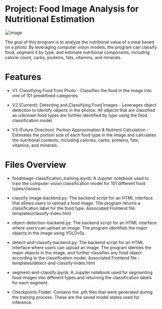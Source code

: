 # Project: Food Image Analysis for Nutritional Estimation
![image](https://github.com/user-attachments/assets/eca2e5fb-8c5f-483b-a1d9-d4d2344b9e4f)

The goal of this program is to analyze the nutritional value of a meal based on a photo. By leveraging computer vision models, the program can classify food, segment it by type, and estimate nutritional components, including calorie count, carbs, proteins, fats, vitamins, and minerals.

# Features
- V1: Classifying Food from Photo - 
Classifies the food in the image into one of 101 predefined categories.

- V2 (Current): Detecting and Classifying Food Images -
Leverages object detection to identify objects in the photos. All objects that are classified as unknown food types are further identified by type using the food classification model.

- V3 (Future Direction): Portion Approximation & Nutrient Calculation -
Estimates the portion size of each food type in the image and calculates the nutritional contents, including calories, carbs, proteins, fats, vitamins, and minerals.

# Files Overview
- foodimage-classification_training.ipynb:
A Jupyter notebook used to train the computer vision classification model for 101 different food types/classes.

- classify-image-backend.py:
The backend script for an HTML interface that allows users to upload a food image. The program returns a classification label for the food type.
Associated Frontend file: templates/classify-index.html

- object-detection-backend.py:
The backend script for an HTML interface where users can upload an image. The program identifies the major objects in the image using YOLOv5s.

- detect-and-classify-backend.py:
The backend script for an HTML interface where users can upload an image. The program identies the major objects in the image, and further classifies any food object according to the classification model.
Associated Frontend file : templates/detect-and-classify-index.html

- segment-and-classify.ipynb:
A Jupyter notebook used for segmenting food images into different types and returning the classification labels for each segment.

- Checkpoints Folder:
Contains the .pth files that were generated during the training process. These are the saved model states used for inference.



